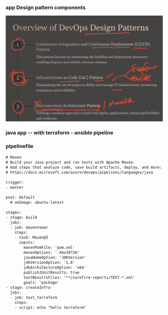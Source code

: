 
### app Design pattern components 

<img src="pat.png">

### java app -- with terraform - ansible pipeline 

### pipelinefile

```
# Maven
# Build your Java project and run tests with Apache Maven.
# Add steps that analyze code, save build artifacts, deploy, and more:
# https://docs.microsoft.com/azure/devops/pipelines/languages/java

trigger:
- master

pool: Default 
  # vmImage: ubuntu-latest

stages:
- stage: build
  jobs:
  - job: maventowar
    steps:
    - task: Maven@3
      inputs:
        mavenPomFile: 'pom.xml'
        mavenOptions: '-Xmx3072m'
        javaHomeOption: 'JDKVersion'
        jdkVersionOption: '1.8'
        jdkArchitectureOption: 'x64'
        publishJUnitResults: true
        testResultsFiles: '**/surefire-reports/TEST-*.xml'
        goals: 'package'
- stage: createInfra
  jobs:
  - job: test_terraform
    steps: 
    - script: echo "hello terraform"


```
